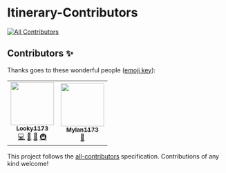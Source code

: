 # Itinerary-Contributors
<!-- ALL-CONTRIBUTORS-BADGE:START - Do not remove or modify this section -->
[![All Contributors](https://img.shields.io/badge/all_contributors-2-orange.svg?style=flat-square)](#contributors-)
<!-- ALL-CONTRIBUTORS-BADGE:END -->
## Contributors ✨

Thanks goes to these wonderful people ([emoji key](https://allcontributors.org/docs/en/emoji-key)):

<!-- ALL-CONTRIBUTORS-LIST:START - Do not remove or modify this section -->
<!-- prettier-ignore-start -->
<!-- markdownlint-disable -->
<table>
  <tr>
    <td align="center"><a href="https://scratch.mit.edu/users/SuperScratcher_1234"><img src="https://avatars.githubusercontent.com/u/60521810?v=4?s=100" width="100px;" alt=""/><br /><sub><b>Looky1173</b></sub></a><br /><a href="https://github.com/Looky1173/Itinerary-Contributors/commits?author=Looky1173" title="Code">💻</a> <a href="#design-Looky1173" title="Design">🎨</a> <a href="#ideas-Looky1173" title="Ideas, Planning, & Feedback">🤔</a> <a href="#infra-Looky1173" title="Infrastructure (Hosting, Build-Tools, etc)">🚇</a></td>
    <td align="center"><a href="https://github.com/Mylan1173"><img src="https://avatars.githubusercontent.com/u/88149079?v=4?s=100" width="100px;" alt=""/><br /><sub><b>Mylan1173</b></sub></a><br /><a href="#userTesting-Mylan1173" title="User Testing">📓</a></td>
  </tr>
</table>

<!-- markdownlint-restore -->
<!-- prettier-ignore-end -->

<!-- ALL-CONTRIBUTORS-LIST:END -->

This project follows the [all-contributors](https://github.com/all-contributors/all-contributors) specification. Contributions of any kind welcome!